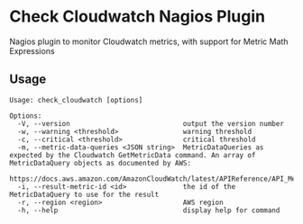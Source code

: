 # Check Cloudwatch Nagios Plugin
Nagios plugin to monitor Cloudwatch metrics, with support for Metric Math Expressions

## Usage

```
Usage: check_cloudwatch [options]

Options:
  -V, --version                            output the version number
  -w, --warning <threshold>                warning threshold
  -c, --critical <threshold>               critical threshold
  -m, --metric-data-queries <JSON string>  MetricDataQueries as expected by the Cloudwatch GetMetricData command. An array of MetricDataQuery objects as documented by AWS:
                                           https://docs.aws.amazon.com/AmazonCloudWatch/latest/APIReference/API_MetricDataQuery.html
  -i, --result-metric-id <id>              the id of the MetricDataQuery to use for the result
  -r, --region <region>                    AWS region
  -h, --help                               display help for command
```

